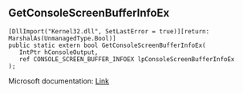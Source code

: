 ## GetConsoleScreenBufferInfoEx

```
[DllImport("Kernel32.dll", SetLastError = true)][return: MarshalAs(UnmanagedType.Bool)]
public static extern bool GetConsoleScreenBufferInfoEx(
   IntPtr hConsoleOutput,
   ref CONSOLE_SCREEN_BUFFER_INFOEX lpConsoleScreenBufferInfoEx
);
```

Microsoft documentation: [Link](https://docs.microsoft.com/en-us/windows/console/getconsolescreenbufferinfoex)
